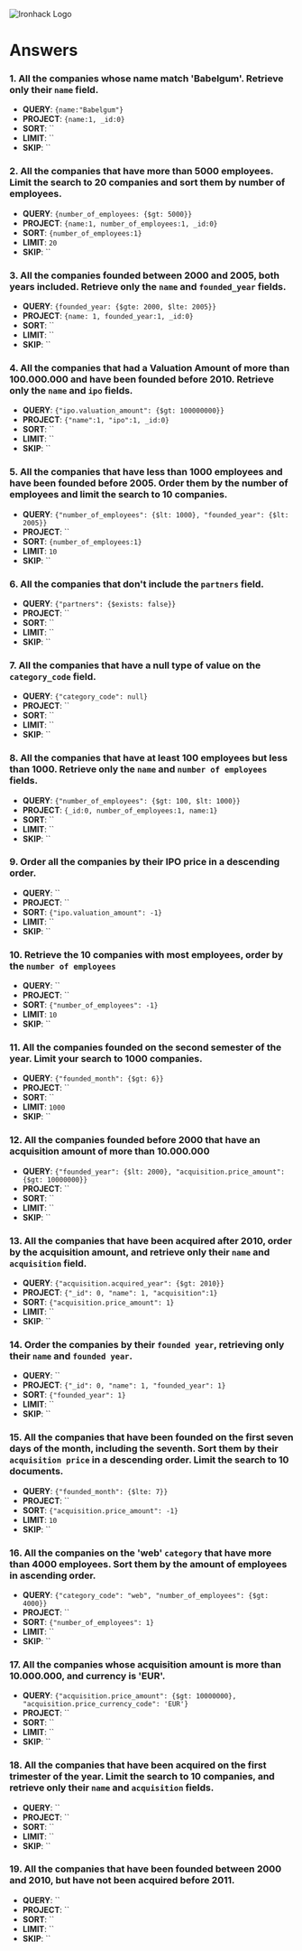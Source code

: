 ![Ironhack Logo](https://i.imgur.com/1QgrNNw.png)

# Answers

### 1. All the companies whose name match 'Babelgum'. Retrieve only their `name` field.

- **QUERY**: `{name:"Babelgum"}`
- **PROJECT**: `{name:1, _id:0}`
- **SORT**: ``
- **LIMIT**: ``
- **SKIP**: ``

### 2. All the companies that have more than 5000 employees. Limit the search to 20 companies and sort them by **number of employees**.

- **QUERY**: `{number_of_employees: {$gt: 5000}}`
- **PROJECT**: `{name:1, number_of_employees:1, _id:0}`
- **SORT**: `{number_of_employees:1}`
- **LIMIT**: `20`
- **SKIP**: ``

### 3. All the companies founded between 2000 and 2005, both years included. Retrieve only the `name` and `founded_year` fields.

- **QUERY**: `{founded_year: {$gte: 2000, $lte: 2005}}`
- **PROJECT**: `{name: 1, founded_year:1, _id:0}`
- **SORT**: ``
- **LIMIT**: ``
- **SKIP**: ``

### 4. All the companies that had a Valuation Amount of more than 100.000.000 and have been founded before 2010. Retrieve only the `name` and `ipo` fields.

- **QUERY**: `{"ipo.valuation_amount": {$gt: 100000000}}`
- **PROJECT**: `{"name":1, "ipo":1, _id:0}`
- **SORT**: ``
- **LIMIT**: ``
- **SKIP**: ``

### 5. All the companies that have less than 1000 employees and have been founded before 2005. Order them by the number of employees and limit the search to 10 companies.

- **QUERY**: `{"number_of_employees": {$lt: 1000}, "founded_year": {$lt: 2005}}`
- **PROJECT**: ``
- **SORT**: `{number_of_employees:1}`
- **LIMIT**: `10`
- **SKIP**: ``

### 6. All the companies that don't include the `partners` field.

- **QUERY**: `{"partners": {$exists: false}}`
- **PROJECT**: ``
- **SORT**: ``
- **LIMIT**: ``
- **SKIP**: ``

### 7. All the companies that have a null type of value on the `category_code` field.

- **QUERY**: `{"category_code": null}`
- **PROJECT**: ``
- **SORT**: ``
- **LIMIT**: ``
- **SKIP**: ``

### 8. All the companies that have at least 100 employees but less than 1000. Retrieve only the `name` and `number of employees` fields.

- **QUERY**: `{"number_of_employees": {$gt: 100, $lt: 1000}}`
- **PROJECT**: `{_id:0, number_of_employees:1, name:1}`
- **SORT**: ``
- **LIMIT**: ``
- **SKIP**: ``

### 9. Order all the companies by their IPO price in a descending order.

- **QUERY**: ``
- **PROJECT**: ``
- **SORT**: `{"ipo.valuation_amount": -1}`
- **LIMIT**: ``
- **SKIP**: ``

### 10. Retrieve the 10 companies with most employees, order by the `number of employees`

- **QUERY**: ``
- **PROJECT**: ``
- **SORT**: `{"number_of_employees": -1}`
- **LIMIT**: `10`
- **SKIP**: ``

### 11. All the companies founded on the second semester of the year. Limit your search to 1000 companies.

- **QUERY**: `{"founded_month": {$gt: 6}}`
- **PROJECT**: ``
- **SORT**: ``
- **LIMIT**: `1000`
- **SKIP**: ``

### 12. All the companies founded before 2000 that have an acquisition amount of more than 10.000.000

- **QUERY**: `{"founded_year": {$lt: 2000}, "acquisition.price_amount": {$gt: 10000000}}`
- **PROJECT**: ``
- **SORT**: ``
- **LIMIT**: ``
- **SKIP**: ``

### 13. All the companies that have been acquired after 2010, order by the acquisition amount, and retrieve only their `name` and `acquisition` field.

- **QUERY**: `{"acquisition.acquired_year": {$gt: 2010}}`
- **PROJECT**: `{"_id": 0, "name": 1, "acquisition":1}`
- **SORT**: `{"acquisition.price_amount": 1}`
- **LIMIT**: ``
- **SKIP**: ``

### 14. Order the companies by their `founded year`, retrieving only their `name` and `founded year`.

- **QUERY**: ``
- **PROJECT**: `{"_id": 0, "name": 1, "founded_year": 1}`
- **SORT**: `{"founded_year": 1}`
- **LIMIT**: ``
- **SKIP**: ``

### 15. All the companies that have been founded on the first seven days of the month, including the seventh. Sort them by their `acquisition price` in a descending order. Limit the search to 10 documents.

- **QUERY**: `{"founded_month": {$lte: 7}}`
- **PROJECT**: ``
- **SORT**: `{"acquisition.price_amount": -1}`
- **LIMIT**: `10`
- **SKIP**: ``

### 16. All the companies on the 'web' `category` that have more than 4000 employees. Sort them by the amount of employees in ascending order.

- **QUERY**: `{"category_code": "web", "number_of_employees": {$gt: 4000}}`
- **PROJECT**: ``
- **SORT**: `{"number_of_employees": 1}`
- **LIMIT**: ``
- **SKIP**: ``

### 17. All the companies whose acquisition amount is more than 10.000.000, and currency is 'EUR'.

- **QUERY**: `{"acquisition.price_amount": {$gt: 10000000}, "acquisition.price_currency_code": 'EUR'}`
- **PROJECT**: ``
- **SORT**: ``
- **LIMIT**: ``
- **SKIP**: ``

### 18. All the companies that have been acquired on the first trimester of the year. Limit the search to 10 companies, and retrieve only their `name` and `acquisition` fields.

- **QUERY**: ``
- **PROJECT**: ``
- **SORT**: ``
- **LIMIT**: ``
- **SKIP**: ``

### 19. All the companies that have been founded between 2000 and 2010, but have not been acquired before 2011.

- **QUERY**: ``
- **PROJECT**: ``
- **SORT**: ``
- **LIMIT**: ``
- **SKIP**: ``
